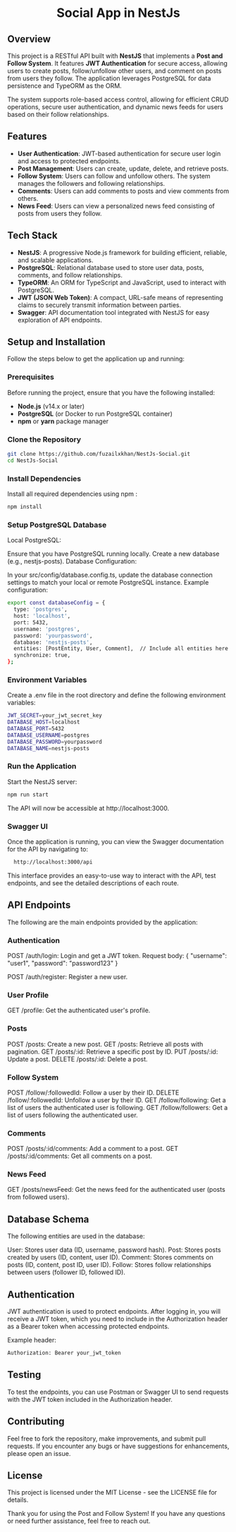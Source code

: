 # <h1 align="center">Social App in NestJs</h1>

## <h2>Overview</h2>

This project is a RESTful API built with **NestJS** that implements a **Post and Follow System**. It features **JWT Authentication** for secure access, allowing users to create posts, follow/unfollow other users, and comment on posts from users they follow. The application leverages PostgreSQL for data persistence and TypeORM as the ORM.

The system supports role-based access control, allowing for efficient CRUD operations, secure user authentication, and dynamic news feeds for users based on their follow relationships.

## <h2>Features</h2>

- <strong>User Authentication</strong>: JWT-based authentication for secure user login and access to protected endpoints.
- <strong>Post Management</strong>: Users can create, update, delete, and retrieve posts.
- <strong>Follow System</strong>: Users can follow and unfollow others. The system manages the followers and following relationships.
- <strong>Comments</strong>: Users can add comments to posts and view comments from others.
- <strong>News Feed</strong>: Users can view a personalized news feed consisting of posts from users they follow.

## <h2>Tech Stack</h2>

- <strong>NestJS</strong>: A progressive Node.js framework for building efficient, reliable, and scalable applications.
- <strong>PostgreSQL</strong>: Relational database used to store user data, posts, comments, and follow relationships.
- <strong>TypeORM</strong>: An ORM for TypeScript and JavaScript, used to interact with PostgreSQL.
- <strong>JWT (JSON Web Token)</strong>: A compact, URL-safe means of representing claims to securely transmit information between parties.
- <strong>Swagger</strong>: API documentation tool integrated with NestJS for easy exploration of API endpoints.

## <h2>Setup and Installation</h2>

Follow the steps below to get the application up and running:

### <h3>Prerequisites</h3>

Before running the project, ensure that you have the following installed:

- **Node.js** (v14.x or later)
- **PostgreSQL** (or Docker to run PostgreSQL container)
- **npm** or **yarn** package manager

### <h3>Clone the Repository</h3>

```bash
git clone https://github.com/fuzailxkhan/NestJs-Social.git
cd NestJs-Social
```

<h3>Install Dependencies</h3>
Install all required dependencies using npm :

```bash
npm install
```

<h3>Setup PostgreSQL Database</h3>
Local PostgreSQL:

Ensure that you have PostgreSQL running locally.
Create a new database (e.g., nestjs-posts).
Database Configuration:

In your src/config/database.config.ts, update the database connection settings to match your local or remote PostgreSQL instance.
Example configuration:

```bash
export const databaseConfig = {
  type: 'postgres',
  host: 'localhost',
  port: 5432,
  username: 'postgres',
  password: 'yourpassword',
  database: 'nestjs-posts',
  entities: [PostEntity, User, Comment],  // Include all entities here
  synchronize: true,
};
```

<h3>Environment Variables</h3>
Create a .env file in the root directory and define the following environment variables:

```bash
JWT_SECRET=your_jwt_secret_key
DATABASE_HOST=localhost
DATABASE_PORT=5432
DATABASE_USERNAME=postgres
DATABASE_PASSWORD=yourpassword
DATABASE_NAME=nestjs-posts
```

<h3>Run the Application</h3>
Start the NestJS server:

```bash
npm run start

```


The API will now be accessible at http://localhost:3000.

<h3>Swagger UI</h3>
Once the application is running, you can view the Swagger documentation for the API by navigating to:

```bash
  http://localhost:3000/api
```

This interface provides an easy-to-use way to interact with the API, test endpoints, and see the detailed descriptions of each route.

<h2>API Endpoints</h2>
The following are the main endpoints provided by the application:

<h3>Authentication</h3>
POST /auth/login: Login and get a JWT token.
Request body: { "username": "user1", "password": "password123" }

POST /auth/register: Register a new user.

<h3>User Profile</h3>
GET /profile: Get the authenticated user's profile.
<h3>Posts</h3>
POST /posts: Create a new post.
GET /posts: Retrieve all posts with pagination.
GET /posts/:id: Retrieve a specific post by ID.
PUT /posts/:id: Update a post.
DELETE /posts/:id: Delete a post.
<h3>Follow System</h3>
POST /follow/:followedId: Follow a user by their ID.
DELETE /follow/:followedId: Unfollow a user by their ID.
GET /follow/following: Get a list of users the authenticated user is following.
GET /follow/followers: Get a list of users following the authenticated user.
<h3>Comments</h3>
POST /posts/:id/comments: Add a comment to a post.
GET /posts/:id/comments: Get all comments on a post.
<h3>News Feed</h3>
GET /posts/newsFeed: Get the news feed for the authenticated user (posts from followed users).
<h2>Database Schema</h2>
The following entities are used in the database:

User: Stores user data (ID, username, password hash).
Post: Stores posts created by users (ID, content, user ID).
Comment: Stores comments on posts (ID, content, post ID, user ID).
Follow: Stores follow relationships between users (follower ID, followed ID).
<h2>Authentication</h2>
JWT authentication is used to protect endpoints. After logging in, you will receive a JWT token, which you need to include in the Authorization header as a Bearer token when accessing protected endpoints.

Example header:

```bash
Authorization: Bearer your_jwt_token
```

<h2>Testing</h2>
To test the endpoints, you can use Postman or Swagger UI to send requests with the JWT token included in the Authorization header.

<h2>Contributing</h2>
Feel free to fork the repository, make improvements, and submit pull requests. If you encounter any bugs or have suggestions for enhancements, please open an issue.

<h2>License</h2>
This project is licensed under the MIT License - see the LICENSE file for details.

Thank you for using the Post and Follow System! If you have any questions or need further assistance, feel free to reach out.

